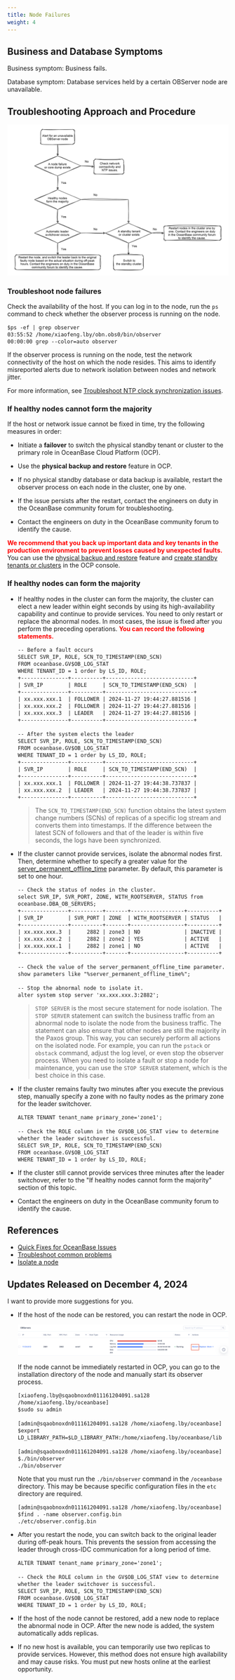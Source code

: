 ```yaml
---
title: Node Failures
weight: 4
---
```


## Business and Database Symptoms

Business symptom: Business fails.

Database symptom: Database services held by a certain OBServer node are unavailable.

## Troubleshooting Approach and Procedure

![image](/img/user_manual/operation_and_maintenance/en-US/emergency_handbook/04_node_breakdown/001.png)

### Troubleshoot node failures

Check the availability of the host. If you can log in to the node, run the `ps` command to check whether the observer process is running on the node.

```
$ps -ef | grep observer
03:55:52 /home/xiaofeng.lby/obn.obs0/bin/observer
00:00:00 grep --color=auto observer
```

If the observer process is running on the node, test the network connectivity of the host on which the node resides. This aims to identify misreported alerts due to network isolation between nodes and network jitter.

For more information, see [Troubleshoot NTP clock synchronization issues](https://www.oceanbase.com/knowledge-base/oceanbase-database-1000000000207684).


### If healthy nodes cannot form the majority

If the host or network issue cannot be fixed in time, try the following measures in order:

- Initiate a **failover** to switch the physical standby tenant or cluster to the primary role in OceanBase Cloud Platform (OCP).

- Use the **physical backup and restore** feature in OCP.

- If no physical standby database or data backup is available, restart the observer process on each node in the cluster, one by one.

- If the issue persists after the restart, contact the engineers on duty in the OceanBase community forum for troubleshooting.

- Contact the engineers on duty in the OceanBase community forum to identify the cause.


**<font color="red">We recommend that you back up important data and key tenants in the production environment to prevent losses caused by unexpected faults.</font>** You can use the [physical backup and restore](https://en.oceanbase.com/docs/common-ocp-10000000001703571) feature and [create standby tenants or clusters](https://en.oceanbase.com/docs/common-ocp-10000000001703770) in the OCP console.


### If healthy nodes can form the majority

- If healthy nodes in the cluster can form the majority, the cluster can elect a new leader within eight seconds by using its high-availability capability and continue to provide services. You need to only restart or replace the abnormal nodes. In most cases, the issue is fixed after you perform the preceding operations. **<font color="red">You can record the following statements. </font>**

    ```
    -- Before a fault occurs
    SELECT SVR_IP, ROLE, SCN_TO_TIMESTAMP(END_SCN)
    FROM oceanbase.GV$OB_LOG_STAT 
    WHERE TENANT_ID = 1 order by LS_ID, ROLE;
    +---------------+----------+----------------------------+
    | SVR_IP        | ROLE     | SCN_TO_TIMESTAMP(END_SCN)  |
    +---------------+----------+----------------------------+
    | xx.xxx.xxx.1  | FOLLOWER | 2024-11-27 19:44:27.881516 |
    | xx.xxx.xxx.2  | FOLLOWER | 2024-11-27 19:44:27.881516 |
    | xx.xxx.xxx.3  | LEADER   | 2024-11-27 19:44:27.881516 |
    +---------------+----------+----------------------------+

    -- After the system elects the leader
    SELECT SVR_IP, ROLE, SCN_TO_TIMESTAMP(END_SCN)
    FROM oceanbase.GV$OB_LOG_STAT 
    WHERE TENANT_ID = 1 order by LS_ID, ROLE;
    +---------------+----------+----------------------------+
    | SVR_IP        | ROLE     | SCN_TO_TIMESTAMP(END_SCN)  |
    +---------------+----------+----------------------------+
    | xx.xxx.xxx.1  | FOLLOWER | 2024-11-27 19:44:38.737837 |
    | xx.xxx.xxx.2  | LEADER   | 2024-11-27 19:44:38.737837 |
    +---------------+----------+----------------------------+
    ```
   > The `SCN_TO_TIMESTAMP(END_SCN)` function obtains the latest system change numbers (SCNs) of replicas of a specific log stream and converts them into timestamps. If the difference between the latest SCN of followers and that of the leader is within five seconds, the logs have been synchronized.

- If the cluster cannot provide services, isolate the abnormal nodes first. Then, determine whether to specify a greater value for the [server_permanent_offline_time](https://en.oceanbase.com/docs/common-oceanbase-database-10000000001715463) parameter. By default, this parameter is set to one hour.
    ```
    -- Check the status of nodes in the cluster.
    select SVR_IP, SVR_PORT, ZONE, WITH_ROOTSERVER, STATUS from oceanbase.DBA_OB_SERVERS;
    +---------------+----------+-------+-----------------+----------+
    | SVR_IP        | SVR_PORT | ZONE  | WITH_ROOTSERVER | STATUS   |
    +---------------+----------+-------+-----------------+----------+
    | xx.xxx.xxx.3  |     2882 | zone3 | NO              | INACTIVE |
    | xx.xxx.xxx.2  |     2882 | zone2 | YES             | ACTIVE   |
    | xx.xxx.xxx.1  |     2882 | zone1 | NO              | ACTIVE   |
    +---------------+----------+-------+-----------------+----------+

    -- Check the value of the server_permanent_offline_time parameter.
    show parameters like "%server_permanent_offline_time%";

    -- Stop the abnormal node to isolate it.
    alter system stop server 'xx.xxx.xxx.3:2882';
    ```

   > `STOP SERVER` is the most secure statement for node isolation. The `STOP SERVER` statement can switch the business traffic from an abnormal node to isolate the node from the business traffic. The statement can also ensure that other nodes are still the majority in the Paxos group. This way, you can securely perform all actions on the isolated node. For example, you can run the `pstack` or `obstack` command, adjust the log level, or even stop the observer process. When you need to isolate a fault or stop a node for maintenance, you can use the `STOP SERVER` statement, which is the best choice in this case.


- If the cluster remains faulty two minutes after you execute the previous step, manually specify a zone with no faulty nodes as the primary zone for the leader switchover.
    ```
    ALTER TENANT tenant_name primary_zone='zone1';

    -- Check the ROLE column in the GV$OB_LOG_STAT view to determine whether the leader switchover is successful.
    SELECT SVR_IP, ROLE, SCN_TO_TIMESTAMP(END_SCN)
    FROM oceanbase.GV$OB_LOG_STAT 
    WHERE TENANT_ID = 1 order by LS_ID, ROLE;
    ```

- If the cluster still cannot provide services three minutes after the leader switchover, refer to the "If healthy nodes cannot form the majority" section of this topic.

- Contact the engineers on duty in the OceanBase community forum to identify the cause.


## References

- [Quick Fixes for OceanBase Issues](https://open.oceanbase.com/blog/13250502949)
- [Troubleshoot common problems](https://en.oceanbase.com/docs/common-oceanbase-database-10000000001715007)
- [Isolate a node](https://en.oceanbase.com/docs/common-oceanbase-database-10000000001714999)



## Updates Released on December 4, 2024

I want to provide more suggestions for you.
- If the host of the node can be restored, you can restart the node in OCP.

    ![image](/img/user_manual/operation_and_maintenance/en-US/emergency_handbook/05_network_problem/1.png)



    If the node cannot be immediately restarted in OCP, you can go to the installation directory of the node and manually start its observer process.

    ```
    [xiaofeng.lby@sqaobnoxdn011161204091.sa128 /home/xiaofeng.lby/oceanbase]
    $sudo su admin

    [admin@sqaobnoxdn011161204091.sa128 /home/xiaofeng.lby/oceanbase]
    $export LD_LIBRARY_PATH=$LD_LIBRARY_PATH:/home/xiaofeng.lby/oceanbase/lib

    [admin@sqaobnoxdn011161204091.sa128 /home/xiaofeng.lby/oceanbase]
    $./bin/observer
    ./bin/observer
    ```
    Note that you must run the ``./bin/observer`` command in the `/oceanbase` directory. This may be because specific configuration files in the `etc` directory are required.
    ```
    [admin@sqaobnoxdn011161204091.sa128 /home/xiaofeng.lby/oceanbase]
    $find . -name observer.config.bin
    ./etc/observer.config.bin
    ```

- After you restart the node, you can switch back to the original leader during off-peak hours. This prevents the session from accessing the leader through cross-IDC communication for a long period of time.
    ```
    ALTER TENANT tenant_name primary_zone='zone1';

    -- Check the ROLE column in the GV$OB_LOG_STAT view to determine whether the leader switchover is successful.
    SELECT SVR_IP, ROLE, SCN_TO_TIMESTAMP(END_SCN)
    FROM oceanbase.GV$OB_LOG_STAT 
    WHERE TENANT_ID = 1 order by LS_ID, ROLE;
    ```

- If the host of the node cannot be restored, add a new node to replace the abnormal node in OCP. After the new node is added, the system automatically adds replicas.

- If no new host is available, you can temporarily use two replicas to provide services. However, this method does not ensure high availability and may cause risks. You must put new hosts online at the earliest opportunity.